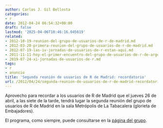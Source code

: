 ```yaml
---
author: Carlos J. Gil Bellosta
categories:
- r
date: 2012-04-24 06:54:32+00:00
draft: false
lastmod: '2025-04-06T18:46:16.045619'
related:
- 2012-10-19-reunion-del-grupo-de-usuarios-de-r-de-madrid.md
- 2012-03-20-primera-reunion-del-grupo-de-usuarios-de-r-de-madrid.md
- 2012-07-19-las-iv-jornadas-de-usuarios-de-r-estan-aqui.md
- 2011-11-11-hoy-el-primer-encuentro-del-grupo-de-usuarios-de-r-de-argentina.md
- 2019-07-24-xi-jornadas-de-usuarios-de-r.md
tags:
- r
- anuncio
title: 'Segunda reunión de usuarios de R de Madrid: recordatorio'
url: /2012/04/24/segunda-reunion-de-usuarios-de-r-de-madrid-recordatorio/
---
```


Aprovecho para recordar a los usuarios de R de Madrid que el jueves 26 de abril, a las siete de la tarde, tendrá lugar la segunda reunión del grupo de usuarios de R de Madrid en la sala Metrópolis de La Tabacalera (glorieta de Embajadores).

El programa, como siempre, puede consultarse en la [página del grupo](http://www.r-es.org/Grupo+de+Usuarios+de+R+en+Madrid).